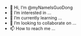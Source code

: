 - 👋 Hi, I’m @myNameIsGuoDong
- 👀 I’m interested in ...
- 🌱 I’m currently learning ...
- 💞️ I’m looking to collaborate on ...
- 📫 How to reach me ...

<!---
myNameIsGuoDong/myNameIsGuoDong is a ✨ special ✨ repository because its `README.md` (this file) appears on your GitHub profile.
You can click the Preview link to take a look at your changes.
--->
